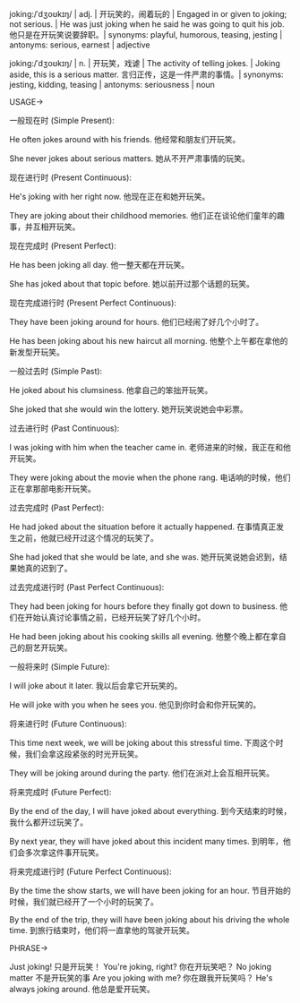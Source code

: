 joking:/ˈdʒoʊkɪŋ/ | adj. | 开玩笑的，闹着玩的 |  Engaged in or given to joking; not serious. | He was just joking when he said he was going to quit his job. 他只是在开玩笑说要辞职。|  synonyms: playful, humorous, teasing, jesting | antonyms: serious, earnest | adjective


joking:/ˈdʒoʊkɪŋ/ | n. | 开玩笑，戏谑 | The activity of telling jokes. |  Joking aside, this is a serious matter.  言归正传，这是一件严肃的事情。| synonyms: jesting, kidding, teasing | antonyms: seriousness | noun



USAGE->

一般现在时 (Simple Present):

He often jokes around with his friends.  他经常和朋友们开玩笑。

She never jokes about serious matters. 她从不开严肃事情的玩笑。


现在进行时 (Present Continuous):

He's joking with her right now. 他现在正在和她开玩笑。

They are joking about their childhood memories. 他们正在谈论他们童年的趣事，并互相开玩笑。


现在完成时 (Present Perfect):

He has been joking all day. 他一整天都在开玩笑。

She has joked about that topic before. 她以前开过那个话题的玩笑。


现在完成进行时 (Present Perfect Continuous):

They have been joking around for hours. 他们已经闹了好几个小时了。

He has been joking about his new haircut all morning.  他整个上午都在拿他的新发型开玩笑。


一般过去时 (Simple Past):

He joked about his clumsiness. 他拿自己的笨拙开玩笑。

She joked that she would win the lottery. 她开玩笑说她会中彩票。


过去进行时 (Past Continuous):

I was joking with him when the teacher came in. 老师进来的时候，我正在和他开玩笑。

They were joking about the movie when the phone rang. 电话响的时候，他们正在拿那部电影开玩笑。


过去完成时 (Past Perfect):

He had joked about the situation before it actually happened. 在事情真正发生之前，他就已经开过这个情况的玩笑了。

She had joked that she would be late, and she was. 她开玩笑说她会迟到，结果她真的迟到了。


过去完成进行时 (Past Perfect Continuous):

They had been joking for hours before they finally got down to business. 他们在开始认真讨论事情之前，已经开玩笑了好几个小时。

He had been joking about his cooking skills all evening. 他整个晚上都在拿自己的厨艺开玩笑。


一般将来时 (Simple Future):

I will joke about it later. 我以后会拿它开玩笑的。

He will joke with you when he sees you. 他见到你时会和你开玩笑的。


将来进行时 (Future Continuous):

This time next week, we will be joking about this stressful time. 下周这个时候，我们会拿这段紧张的时光开玩笑。

They will be joking around during the party.  他们在派对上会互相开玩笑。


将来完成时 (Future Perfect):

By the end of the day, I will have joked about everything. 到今天结束的时候，我什么都开过玩笑了。

By next year, they will have joked about this incident many times. 到明年，他们会多次拿这件事开玩笑。


将来完成进行时 (Future Perfect Continuous):

By the time the show starts, we will have been joking for an hour. 节目开始的时候，我们就已经开了一个小时的玩笑了。

By the end of the trip, they will have been joking about his driving the whole time. 到旅行结束时，他们将一直拿他的驾驶开玩笑。




PHRASE->

Just joking!  只是开玩笑！
You're joking, right? 你在开玩笑吧？
No joking matter  不是开玩笑的事
Are you joking with me? 你在跟我开玩笑吗？
He's always joking around. 他总是爱开玩笑。
